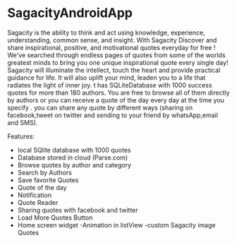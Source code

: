 # SagacityAndroidApp

Sagacity is the ability to think and act using knowledge, experience, understanding, common sense, and insight.
With Sagacity Discover and share inspirational, positive, and motivational quotes everyday for free !
We've searched through endless pages of quotes from some of the worlds greatest minds to bring you one unique inspirational 
quote every single day!
Sagacity will illuminate the intellect, touch the heart and provide practical guidance for life. It will also uplift your mind, 
leaden you to a life that radiates the light of inner joy.
t has SQLiteDatabase with 1000 success quotes for more than 180 authors. You are free to browse all of them directly 
by authors or you can receive a quote of the day every day at the time you specify .
you can share any quote by different ways (sharing on facebook,tweet on twitter and sending to your friend by whatsApp,email and SMS).

Features:
- local SQlite database with 1000 quotes
- Database stored in cloud (Parse.com)
- Browse quotes by author and category
- Search by Authors
- Save favorite Quotes
- Quote of the day
- Notification
- Quote Reader
- Sharing quotes with facebook and twitter 
- Load More Quotes Button
- Home screen widget
-Animation in listView
-custom Sagacity image Quotes
